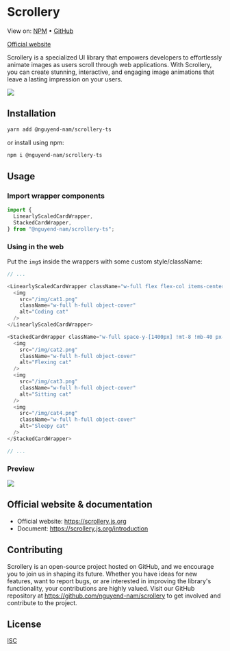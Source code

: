 # Scrollery

View on: [NPM](https://www.npmjs.com/package/@nguyend-nam/scrollery-ts) &bullet; [GitHub](https://github.com/nguyend-nam/scrollery)

[Official website](https://scrollery.js.org)

Scrollery is a specialized UI library that empowers developers to effortlessly animate images as users scroll through web applications. With Scrollery, you can create stunning, interactive, and engaging image animations that leave a lasting impression on your users.

<image src="https://raw.githubusercontent.com/nguyend-nam/scrollery/main/public/preview.gif"></image>

## Installation

```bash
yarn add @nguyend-nam/scrollery-ts
```

or install using npm:

```bash
npm i @nguyend-nam/scrollery-ts
```

## Usage

### Import wrapper components

```javascript
import {
  LinearlyScaledCardWrapper,
  StackedCardWrapper,
} from "@nguyend-nam/scrollery-ts";
```

### Using in the web

Put the `img`s inside the wrappers with some custom style/className:

```javascript
// ...

<LinearlyScaledCardWrapper className="w-full flex flex-col items-center gap-[800px] !mt-8 !mb-[800px]">
  <img
    src="/img/cat1.png"
    className="w-full h-full object-cover"
    alt="Coding cat"
  />
</LinearlyScaledCardWrapper>

<StackedCardWrapper className="w-full space-y-[1400px] !mt-8 !mb-40 px-4">
  <img
    src="/img/cat2.png"
    className="w-full h-full object-cover"
    alt="Flexing cat"
  />
  <img
    src="/img/cat3.png"
    className="w-full h-full object-cover"
    alt="Sitting cat"
  />
  <img
    src="/img/cat4.png"
    className="w-full h-full object-cover"
    alt="Sleepy cat"
  />
</StackedCardWrapper>

// ...
```

### Preview

<image src="https://raw.githubusercontent.com/nguyend-nam/scrollery/main/public/example.gif"></image>

## Official website & documentation

- Official website: https://scrollery.js.org
- Document: https://scrollery.js.org/introduction

## Contributing

Scrollery is an open-source project hosted on GitHub, and we encourage you to join us in shaping its future. Whether you have ideas for new features, want to report bugs, or are interested in improving the library's functionality, your contributions are highly valued. Visit our GitHub repository at https://github.com/nguyend-nam/scrollery to get involved and contribute to the project.

## License

[ISC](https://choosealicense.com/licenses/isc/)
